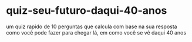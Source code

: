 # quiz-seu-futuro-daqui-40-anos
um quiz rapido de 10 perguntas que calcula com base na sua resposta como você pode fazer para chegar lá, em como você se vê daqui 40 anos
